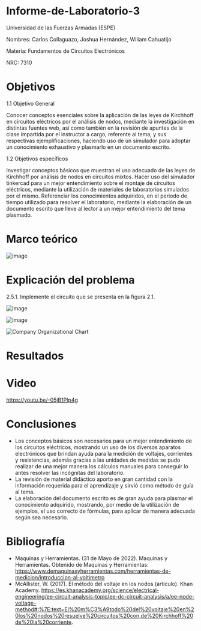 # Informe-de-Laboratorio-3
Universidad de las Fuerzas Armadas (ESPE)

Nombres: Carlos Collaguazo, Joshua Hernández, Wiliam Cahuatijo

Materia: Fundamentos de Circuitos Electrónicos

NRC: 7310
# Objetivos
1.1 Objetivo General

Conocer conceptos esenciales sobre la aplicación de las leyes de Kirchhoff en circuitos eléctricos por el análisis de nodos, mediante la investigación en distintas fuentes web, así como también en la revisión de apuntes de la clase impartida por el instructor a cargo, referente al tema, y sus respectivas ejemplificaciones, haciendo uso de un simulador para adoptar un conocimiento exhaustivo y plasmarlo en un documento escrito.

1.2 Objetivos específicos

Investigar conceptos básicos que muestran el uso adecuado de las leyes de Kirchhoff por análisis de nodos en circuitos mixtos.
Hacer uso del simulador tinkercad para un mejor entendimiento sobre el montaje de circuitos eléctricos, mediante la utilización de materiales de laboratorios simulados por el mismo.
Referenciar los conocimientos adquiridos, en el periodo de tiempo utilizado para resolver el laboratorio, mediante la elaboración de un documento escrito que lleve al lector a un mejor entendimiento del tema plasmado.
# Marco teórico

![image](https://user-images.githubusercontent.com/105675868/172430171-407d8f27-09fc-49ed-a2c0-89e0399e64fc.png)

# Explicación del problema

2.5.1. Implemente el circuito que se presenta en la figura 2.1.

![image](https://user-images.githubusercontent.com/105715717/172435035-4ac246dc-9373-4624-9573-e54fb4c56f33.png)

![image](https://user-images.githubusercontent.com/105715717/172435702-261d3815-6540-4541-bfcb-213709fcfb48.png)

![Company Organizational Chart](https://user-images.githubusercontent.com/105715717/172434720-fb79a8c5-9998-48a4-b43f-989e988f15f7.jpg)


# Resultados


# Video

https://youtu.be/-05jB1Plp4g

# Conclusiones

* Los conceptos básicos son necesarios para un mejor entendimiento de los circuitos eléctricos, mostrando un uso de los diversos aparatos electrónicos que brindan ayuda para la medición de voltajes, corrientes y resistencias, además gracias a las unidades de medidas se pudo realizar de una mejor manera los cálculos manuales para conseguir lo antes resolver las incógnitas del laboratorio.
* La revisión de material didáctico aporto en gran cantidad con la información requerida para el aprendizaje y sirvió como método de guía al tema.
* La elaboración del documento escrito es de gran ayuda para plasmar el conocimiento adquirido, mostrando, por medio de la utilización de ejemplos, el uso correcto de fórmulas, para aplicar de manera adecuada según sea necesario.

# Bibliografía

* Maquinas y Herramientas. (31 de Mayo de 2022). Maquinas y Herramientas. Obtenido de Maquinas y Herramientas: https://www.demaquinasyherramientas.com/herramientas-de-medicion/introduccion-al-voltimetro
* McAllister, W. (2017). El método del voltaje en los nodos (artículo). Khan Academy. https://es.khanacademy.org/science/electrical-engineering/ee-circuit-analysis-topic/ee-dc-circuit-analysis/a/ee-node-voltage-method#:%7E:text=El%20m%C3%A9todo%20del%20voltaje%20en%20los%20nodos%20resuelve%20circuitos%20con,de%20Kirchhoff%20de%20la%20corriente.

